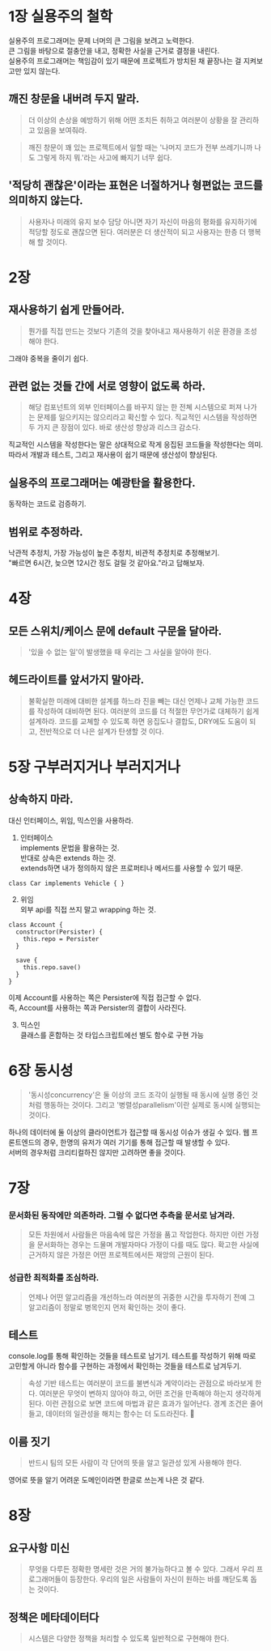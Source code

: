 # 1장 실용주의 철학

실용주의 프로그래머는 문제 너머의 큰 그림을 보려고 노력한다.  
큰 그림을 바탕으로 절충안을 내고, 정확한 사실을 근거로 결정을 내린다.  
실용주의 프로그래머는 책임감이 있기 때문에 프로젝트가 방치된 채 끝장나는 걸 지켜보고만 있지 않는다.  


## 깨진 창문을 내버려 두지 말라.
> 더 이상의 손상을 예방하기 위해 어떤 조치든 취하고 여러분이 상황을 잘 관리하고 있음을 보여줘라.  

> 깨진 창문이 꽤 있는 프로젝트에서 일할 때는 '나머지 코드가 전부 쓰레기니까 나도 그렇게 하지 뭐.'라는 사고에 빠지기 너무 쉽다.


## '적당히 괜찮은'이라는 표현은 너절하거나 형편없는 코드를 의미하지 않는다.
> 사용자나 미래의 유지 보수 담당 아니면 자기 자신이 마음의 평화를 유지하기에 적당할 정도로 괜찮으면 된다. 여러분은 더 생산적이 되고 사용자는 한층 더 행복해 할 것이다.


# 2장

## 재사용하기 쉽게 만들어라.
> 뭔가를 직접 만드는 것보다 기존의 것을 찾아내고 재사용하기 쉬운 환경을 조성해야 한다.

그래야 중복을 줄이기 쉽다.


## 관련 없는 것들 간에 서로 영향이 없도록 하라.
> 해당 컴포넌트의 외부 인터페이스를 바꾸지 않는 한 전쳬 시스템으로 퍼져 나가는 문제를 일으키지는 않으리라고 확신할 수 있다.
> 직교적인 시스템을 작성하면 두 가지 큰 장점이 있다. 바로 생산성 향상과 리스크 감소다.

직교적인 시스템을 작성한다는 말은 상대적으로 작게 응집된 코드들을 작성한다는 의미. 따라서 개발과 테스트, 그리고 재사용이 쉽기 때문에 생산성이 향상된다.  


## 실용주의 프로그래머는 예광탄을 활용한다.

동작하는 코드로 검증하기.  


## 범위로 추정하라.
낙관적 추정치, 가장 가능성이 높은 추정치, 비관적 추정치로 추정해보기.  
"빠르면 6시간, 늦으면 12시간 정도 걸릴 것 같아요."라고 답해보자.

# 4장

## 모든 스위치/케이스 문에 default 구문을 달아라.

> '있을 수 없는 일'이 발생했을 때 우리는 그 사실을 알아야 한다.


## 헤드라이트를 앞서가지 말아라.
> 불확실한 미래에 대비한 설계를 하느라 진을 빼는 대신 언제나 교체 가능한 코드를 작성하여 대비하면 된다. 여러분의 코드를 더 적절한 무언가로 대체하기 쉽게 설계하라. 코드를 교쳬할 수 있도록 하면 응집도나 결합도, DRY에도 도움이 되고, 전반적으로 더 나은 설계가 탄생할 것 이다.

# 5장 구부러지거나 부러지거나

## 상속하지 마라.
대신 인터페이스, 위임, 믹스인을 사용하라.

1. 인터페이스  
implements 문법을 활용하는 것.  
반대로 상속은 extends 하는 것.  
extends하면 내가 정의하지 않은 프로퍼티나 메서드를 사용할 수 있기 때문.
```
class Car implements Vehicle { }
```

2. 위임  
   외부 api를 직접 쓰지 말고 wrapping 하는 것.
```
class Account {
  constructor(Persister) {
    this.repo = Persister
  }

  save {
    this.repo.save()
  }
}
```
이제 Account를 사용하는 쪽은 Persister에 직접 접근할 수 없다.  
즉, Account를 사용하는 쪽과 Persister의 결합이 사라진다.  

3. 믹스인  
   클래스를 혼합하는 것
   타입스크립트에선 별도 함수로 구현 가능

# 6장 동시성
> '동시성concurrency'은 둘 이상의 코드 조각이 실행될 때 동시에 실행 중인 것처럼 행동하는 것이다. 그리고 '병렬성parallelism'이란 실제로 동시에 실행되는 것이다.

하나의 데이터에 둘 이상의 클라이언트가 접근할 때 동시성 이슈가 생길 수 있다. 
웹 프론트엔드의 경우, 한명의 유저가 여러 기기를 통해 접근할 때 발생할 수 있다.  
서버의 경우처럼 크리티컬하진 않지만 고려하면 좋을 것이다.  

# 7장
### 문서화된 동작에만 의존하라. 그럴 수 없다면 추측을 문서로 남겨라.  
> 모든 차원에서 사람들은 마음속에 많은 가정을 품고 작업한다. 하지만 이런 가정을 문서화하는 경우는 드물며 개발자마다 가정이 다를 때도 많다. 확고한 사실에 근거하지 않은 가정은 어떤 프로젝트에서든 재앙의 근원이 된다.


### 성급한 최적화를 조심하라.
> 언제나 어떤 알고리즘을 개선하느라 여러분의 귀중한 시간을 투자하기 전예 그 알고리즘이 정말로 병목인지 먼저 확인하는 것이 좋다.

## 테스트
console.log를 통해 확인하는 것들을 테스트로 남기기. 테스트를 작성하기 위해 따로 고민할게 아니라 함수를 구현하는 과정에서 확인하는 것들을 테스트로 남겨두기.  

> 속성 기반 테스트는 여러분이 코드를 불변식과 계약이라는 관점으로 바라보게 한다. 여러분은 무엇이 변하지 않아야 하고, 어떤 조건을 만족해야 하는지 생각하게 된다. 이런 관점으로 보면 코드에 마법과 같은 효과가 일어난다. 경계 조건은 줄어들고, 데이터의 일관성을 해치는 함수는 더 도드라진다.

## 이름 짓기
> 반드시 팀의 모든 사람이 각 단어의 뜻을 알고 일관성 있게 사용해야 한다.

영어로 뜻을 알기 어려운 도메인이라면 한글로 쓰는게 나은 것 같다.  

# 8장
## 요구사항 미신
> 무엇을 다루든 정확한 명세란 것은 거의 불가능하다고 볼 수 있다. 그래서 우리 프로그래머들이 등장한다. 우리의 일은 사람들이 자신이 원하는 바를 깨닫도록 돕는 것이다.

## 정책은 메타데이터다
> 시스템은 다양한 정책을 처리할 수 있도록 일반적으로 구현해야 한다.
